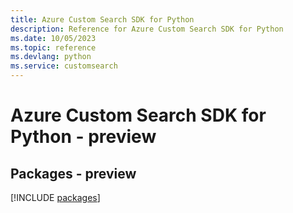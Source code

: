 ```yaml
---
title: Azure Custom Search SDK for Python
description: Reference for Azure Custom Search SDK for Python
ms.date: 10/05/2023
ms.topic: reference
ms.devlang: python
ms.service: customsearch
---
```

# Azure Custom Search SDK for Python - preview
## Packages - preview
[!INCLUDE [packages](custom-search-index.md)]
